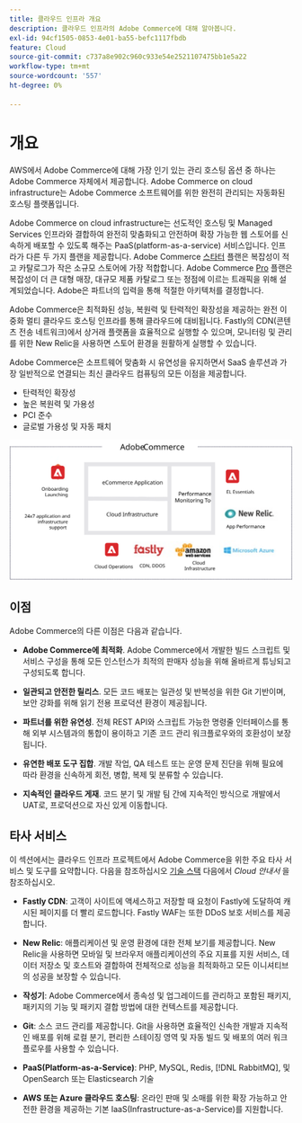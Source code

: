 ```yaml
---
title: 클라우드 인프라 개요
description: 클라우드 인프라의 Adobe Commerce에 대해 알아봅니다.
exl-id: 94cf1505-0853-4e01-ba55-befc1117fbdb
feature: Cloud
source-git-commit: c737a8e902c960c933e54e2521107475bb1e5a22
workflow-type: tm+mt
source-wordcount: '557'
ht-degree: 0%

---
```



# 개요

AWS에서 Adobe Commerce에 대해 가장 인기 있는 관리 호스팅 옵션 중 하나는 Adobe Commerce 자체에서 제공합니다. Adobe Commerce on cloud infrastructure는 Adobe Commerce 소프트웨어를 위한 완전히 관리되는 자동화된 호스팅 플랫폼입니다.

Adobe Commerce on cloud infrastructure는 선도적인 호스팅 및 Managed Services 인프라와 결합하여 완전히 맞춤화되고 안전하며 확장 가능한 웹 스토어를 신속하게 배포할 수 있도록 해주는 PaaS(platform-as-a-service) 서비스입니다. 인프라가 다른 두 가지 플랜을 제공합니다. Adobe Commerce [스타터](https://experienceleague.adobe.com/docs/commerce-cloud-service/user-guide/architecture/cloud-architecture.html#starter-projects) 플랜은 복잡성이 적고 카탈로그가 작은 소규모 스토어에 가장 적합합니다. Adobe Commerce [Pro](https://experienceleague.adobe.com/docs/commerce-cloud-service/user-guide/architecture/cloud-architecture.html#pro-projects) 플랜은 복잡성이 더 큰 대형 매장, 대규모 제품 카탈로그 또는 정점에 이르는 트래픽을 위해 설계되었습니다. Adobe은 파트너의 입력을 통해 적절한 아키텍처를 결정합니다.

Adobe Commerce은 최적화된 성능, 복원력 및 탄력적인 확장성을 제공하는 완전 이중화 멀티 클라우드 호스팅 인프라를 통해 클라우드에 대비됩니다. Fastly의 CDN(콘텐츠 전송 네트워크)에서 상거래 플랫폼을 효율적으로 실행할 수 있으며, 모니터링 및 관리를 위한 New Relic을 사용하면 스토어 환경을 원활하게 실행할 수 있습니다.

Adobe Commerce은 소프트웨어 맞춤화 시 유연성을 유지하면서 SaaS 솔루션과 가장 일반적으로 연결되는 최신 클라우드 컴퓨팅의 모든 이점을 제공합니다.

- 탄력적인 확장성
- 높은 복원력 및 가용성
- PCI 준수
- 글로벌 가용성 및 자동 패치

![클라우드 인프라에서 Adobe Commerce의 아키텍처 요소를 보여주는 다이어그램](../../../assets/playbooks/adobe-commerce-cloud-infrastructure.svg)

## 이점

Adobe Commerce의 다른 이점은 다음과 같습니다.

- **Adobe Commerce에 최적화**. Adobe Commerce에서 개발한 빌드 스크립트 및 서비스 구성을 통해 모든 인스턴스가 최적의 판매자 성능을 위해 올바르게 튜닝되고 구성되도록 합니다.

- **일관되고 안전한 릴리스**. 모든 코드 배포는 일관성 및 반복성을 위한 Git 기반이며, 보안 강화를 위해 읽기 전용 프로덕션 환경이 제공됩니다.

- **파트너를 위한 유연성**. 전체 REST API와 스크립트 가능한 명령줄 인터페이스를 통해 외부 시스템과의 통합이 용이하고 기존 코드 관리 워크플로우와의 호환성이 보장됩니다.

- **유연한 배포 도구 집합**. 개발 작업, QA 테스트 또는 운영 문제 진단을 위해 필요에 따라 환경을 신속하게 회전, 병합, 복제 및 분류할 수 있습니다.

- **지속적인 클라우드 게재**. 코드 분기 및 개발 팀 간에 지속적인 방식으로 개발에서 UAT로, 프로덕션으로 자신 있게 이동합니다.

## 타사 서비스

이 섹션에서는 클라우드 인프라 프로젝트에서 Adobe Commerce을 위한 주요 타사 서비스 및 도구를 요약합니다. 다음을 참조하십시오 [기술 스택](https://experienceleague.adobe.com/docs/commerce-cloud-service/user-guide/architecture/tech-stack.html) 다음에서 _Cloud 안내서_ 을 참조하십시오.

- **Fastly CDN**: 고객이 사이트에 액세스하고 저장할 때 요청이 Fastly에 도달하여 캐시된 페이지를 더 빨리 로드합니다. Fastly WAF는 또한 DDoS 보호 서비스를 제공합니다.

- **New Relic**: 애플리케이션 및 운영 환경에 대한 전체 보기를 제공합니다. New Relic을 사용하면 모바일 및 브라우저 애플리케이션의 주요 지표를 지원 서비스, 데이터 저장소 및 호스트와 결합하여 전체적으로 성능을 최적화하고 모든 이니셔티브의 성공을 보장할 수 있습니다.

- **작성기**: Adobe Commerce에서 종속성 및 업그레이드를 관리하고 포함된 패키지, 패키지의 기능 및 패키지 결합 방법에 대한 컨텍스트를 제공합니다.

- **Git**: 소스 코드 관리를 제공합니다. Git을 사용하면 효율적인 신속한 개발과 지속적인 배포를 위해 로컬 분기, 편리한 스테이징 영역 및 자동 빌드 및 배포의 여러 워크플로우를 사용할 수 있습니다.

- **PaaS(Platform-as-a-Service)**: PHP, MySQL, Redis, [!DNL RabbitMQ], 및 OpenSearch 또는 Elasticsearch 기술

- **AWS 또는 Azure 클라우드 호스팅**: 온라인 판매 및 소매를 위한 확장 가능하고 안전한 환경을 제공하는 기본 IaaS(Infrastructure-as-a-Service)를 지원합니다.
